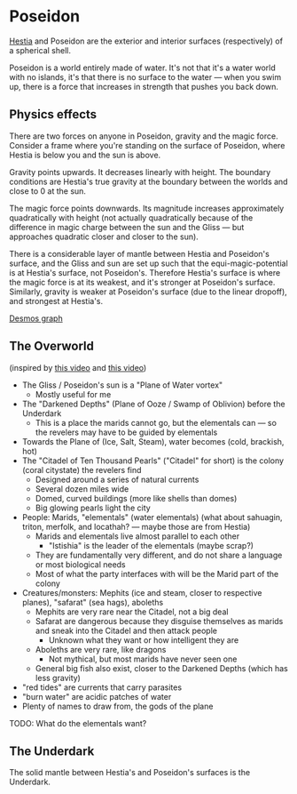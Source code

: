 # Poseidon

[Hestia](./Hestia.md) and Poseidon are the exterior and interior surfaces (respectively) of a spherical shell.

Poseidon is a world entirely made of water. It's not that it's a water world with no islands, it's that there is no surface to the water — when you swim up, there is a force that increases in strength that pushes you back down.

## Physics effects

There are two forces on anyone in Poseidon, gravity and the magic force. Consider a frame where you're standing on the surface of Poseidon, where Hestia is below you and the sun is above.

Gravity points upwards. It decreases linearly with height. The boundary conditions are Hestia's true gravity at the boundary between the worlds and close to 0 at the sun.

The magic force points downwards. Its magnitude increases approximately quadratically with height (not actually quadratically because of the difference in magic charge between the sun and the Gliss — but approaches quadratic closer and closer to the sun).

There is a considerable layer of mantle between Hestia and Poseidon's surface, and the Gliss and sun are set up such that the equi-magic-potential is at Hestia's surface, not Poseidon's. Therefore Hestia's surface is where the magic force is at its weakest, and it's stronger at Poseidon's surface. Similarly, gravity is weaker at Poseidon's surface (due to the linear dropoff), and strongest at Hestia's.

[Desmos graph](https://www.desmos.com/calculator/shuzvqh3mf)

## The Overworld

(inspired by [this video](https://youtu.be/ksAu3OHMZzo) and [this video](https://youtu.be/5U-PYEMReI0))

- The Gliss / Poseidon's sun is a "Plane of Water vortex"
  - Mostly useful for me
- The "Darkened Depths" (Plane of Ooze / Swamp of Oblivion) before the Underdark
  - This is a place the marids cannot go, but the elementals can — so the revelers may have to be guided by elementals
- Towards the Plane of (Ice, Salt, Steam), water becomes (cold, brackish, hot)
- The "Citadel of Ten Thousand Pearls" ("Citadel" for short) is the colony (coral citystate) the revelers find
  - Designed around a series of natural currents
  - Several dozen miles wide
  - Domed, curved buildings (more like shells than domes)
  - Big glowing pearls light the city
- People: Marids, "elementals" (water elementals) (what about sahuagin, triton, merfolk, and locathah? — maybe those are from Hestia)
  - Marids and elementals live almost parallel to each other
    - "Istishia" is the leader of the elementals (maybe scrap?)
  - They are fundamentally very different, and do not share a language or most biological needs
  - Most of what the party interfaces with will be the Marid part of the colony
- Creatures/monsters: Mephits (ice and steam, closer to respective planes), "safarat" (sea hags), aboleths
  - Mephits are very rare near the Citadel, not a big deal
  - Safarat are dangerous because they disguise themselves as marids and sneak into the Citadel and then attack people
    - Unknown what they want or how intelligent they are
  - Aboleths are very rare, like dragons
    - Not mythical, but most marids have never seen one
  - General big fish also exist, closer to the Darkened Depths (which has less gravity)
- "red tides" are currents that carry parasites
- "burn water" are acidic patches of water
- Plenty of names to draw from, the gods of the plane

TODO: What do the elementals want?

## The Underdark

The solid mantle between Hestia's and Poseidon's surfaces is the Underdark.
